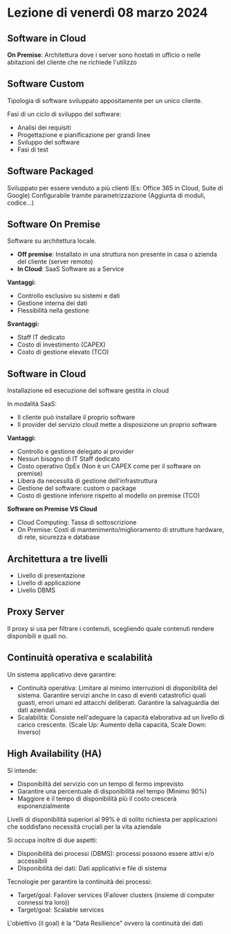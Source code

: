 # Lezione di venerdì 08 marzo 2024

## Software in Cloud

**On Premise**: Architettura dove i server sono hostati in ufficio o nelle abitazioni del cliente che ne richiede l'utilizzo

## Software Custom

Tipologia di software sviluppato appositamente per un unico cliente.

Fasi di un ciclo di sviluppo del software:
- Analisi dei requisiti
- Progettazione e pianificazione per grandi linee
- Sviluppo del software
- Fasi di test

## Software Packaged

Sviluppato per essere venduto a più clienti (Es: Office 365 in Cloud, Suite di Google)
Configurabile tramite parametrizzazione (Aggiunta di moduli, codice...)

## Software On Premise

Software su architettura locale.

- **Off premise**: Installato in una struttura non presente in casa o azienda del cliente (server remoto)
- **In Cloud**: SaaS Software as a Service

**Vantaggi:**
- Controllo esclusivo su sistemi e dati
- Gestione interna dei dati
- Flessibilità nella gestione

**Svantaggi:**
- Staff IT dedicato
- Costo di investimento (CAPEX)
- Costo di gestione elevato (TCO)

## Software in Cloud

Installazione ed esecuzione del software gestita in cloud

In modalità SaaS:
- Il cliente può installare il proprio software
- Il provider del servizio cloud mette a disposizione un proprio software

**Vantaggi:**
- Controllo e gestione delegato ai provider
- Nessun bisogno di IT Staff dedicato
- Costo operativo OpEx (Non è un CAPEX come per il software on premise)
- Libera da necessità di gestione dell'infrastruttura
- Gestione del software: custom o package
- Costo di gestione inferiore rispetto al modello on premise (TCO)

**Software on Premise VS Cloud**

- Cloud Computing: Tassa di sottoscrizione
- On Premise: Costi di mantenimento/miglioramento di strutture hardware, di rete, sicurezza e database

## Architettura a tre livelli
- Livello di presentazione
- Livello di applicazione
- Livello DBMS

## Proxy Server

Il proxy si usa per filtrare i contenuti, scegliendo quale contenuti rendere disponibili e quali no.

## Continuità operativa e scalabilità

Un sistema applicativo deve garantire:
- Continuità operativa: Limitare al minimo interruzioni di disponibilità del sistema. Garantire servizi anche in caso di eventi catastrofici quali guasti, errori umani ed attacchi deliberati. Garantire la salvaguardia dei dati aziendali.
- Scalabilità: Consiste nell'adeguare la capacità elaborativa ad un livello di carico crescente. (Scale Up: Aumento della capacità, Scale Down: Inverso)

## High Availability (HA)

Si intende:
- Disponibiltà del servizio con un tempo di fermo imprevisto
- Garantire una percentuale di disponibilità nel tempo (Minimo 90%)
- Maggiore è il tempo di disponibilità più il costo crescerà esponenzialmente

Livelli di disponibilità superiori al 99% è di solito richiesta per applicazioni che soddisfano necessità cruciali per la vita aziendale

Si occupa inoltre di due aspetti:
- Disponibilità dei processi (DBMS): processi possono essere attivi e/o accessibili
- Disponibilità dei dati: Dati applicativi e file di sistema

Tecnologie per garantire la continuità dei processi:
- Target/goal: Failover services (Failover clusters (insieme di computer connessi tra loro))
- Target/goal: Scalable services 

L'obiettivo (il goal) è la "Data Resilience" ovvero la continuità dei dati

